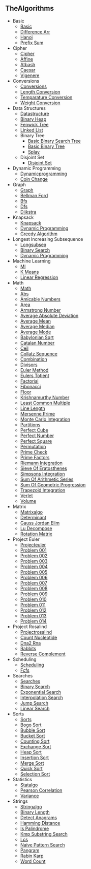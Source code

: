 
## TheAlgorithms
  * Basic
    * [Basic](https://github.com/TheAlgorithms/Julia/blob/HEAD/src/basic/Basic.jl)
    * [Difference Arr](https://github.com/TheAlgorithms/Julia/blob/HEAD/src/basic/difference_arr.jl)
    * [Hanoi](https://github.com/TheAlgorithms/Julia/blob/HEAD/src/basic/hanoi.jl)
    * [Prefix Sum](https://github.com/TheAlgorithms/Julia/blob/HEAD/src/basic/prefix_sum.jl)
  * Cipher
    * [Cipher](https://github.com/TheAlgorithms/Julia/blob/HEAD/src/cipher/Cipher.jl)
    * [Affine](https://github.com/TheAlgorithms/Julia/blob/HEAD/src/cipher/affine.jl)
    * [Atbash](https://github.com/TheAlgorithms/Julia/blob/HEAD/src/cipher/atbash.jl)
    * [Caesar](https://github.com/TheAlgorithms/Julia/blob/HEAD/src/cipher/caesar.jl)
    * [Vigenere](https://github.com/TheAlgorithms/Julia/blob/HEAD/src/cipher/vigenere.jl)
  * Conversions
    * [Conversions](https://github.com/TheAlgorithms/Julia/blob/HEAD/src/conversions/Conversions.jl)
    * [Length Conversion](https://github.com/TheAlgorithms/Julia/blob/HEAD/src/conversions/length_conversion.jl)
    * [Temparature Conversion](https://github.com/TheAlgorithms/Julia/blob/HEAD/src/conversions/temparature_conversion.jl)
    * [Weight Conversion](https://github.com/TheAlgorithms/Julia/blob/HEAD/src/conversions/weight_conversion.jl)
  * Data Structures
    * [Datastructure](https://github.com/TheAlgorithms/Julia/blob/HEAD/src/data_structures/DataStructure.jl)
    * [Binary Heap](https://github.com/TheAlgorithms/Julia/blob/HEAD/src/data_structures/binary_heap.jl)
    * [Fenwick Tree](https://github.com/TheAlgorithms/Julia/blob/HEAD/src/data_structures/fenwick_tree.jl)
    * [Linked List](https://github.com/TheAlgorithms/Julia/blob/HEAD/src/data_structures/linked_list.jl)
    * Binary Tree
      * [Basic Binary Search Tree](https://github.com/TheAlgorithms/Julia/blob/HEAD/src/data_structures/binary_tree/basic_binary_search_tree.jl)
      * [Basic Binary Tree](https://github.com/TheAlgorithms/Julia/blob/HEAD/src/data_structures/binary_tree/basic_binary_tree.jl)
      * [Splay](https://github.com/TheAlgorithms/Julia/blob/HEAD/src/data_structures/binary_tree/splay.jl)
    * Disjoint Set
      * [Disjoint Set](https://github.com/TheAlgorithms/Julia/blob/HEAD/src/data_structures/disjoint_set/disjoint_set.jl)
  * Dynamic Programming
    * [Dynamicprogramming](https://github.com/TheAlgorithms/Julia/blob/HEAD/src/dynamic_programming/DynamicProgramming.jl)
    * [Coin Change](https://github.com/TheAlgorithms/Julia/blob/HEAD/src/dynamic_programming/coin_change.jl)
  * Graph
    * [Graph](https://github.com/TheAlgorithms/Julia/blob/HEAD/src/graph/Graph.jl)
    * [Bellman Ford](https://github.com/TheAlgorithms/Julia/blob/HEAD/src/graph/bellman_ford.jl)
    * [Bfs](https://github.com/TheAlgorithms/Julia/blob/HEAD/src/graph/bfs.jl)
    * [Dfs](https://github.com/TheAlgorithms/Julia/blob/HEAD/src/graph/dfs.jl)
    * [Dijkstra](https://github.com/TheAlgorithms/Julia/blob/HEAD/src/graph/dijkstra.jl)
  * Knapsack
    * [Knapsack](https://github.com/TheAlgorithms/Julia/blob/HEAD/src/knapsack/KnapSack.jl)
    * [Dynamic Programming](https://github.com/TheAlgorithms/Julia/blob/HEAD/src/knapsack/dynamic_programming.jl)
    * [Greedy Algorithm](https://github.com/TheAlgorithms/Julia/blob/HEAD/src/knapsack/greedy_algorithm.jl)
  * Longest Increasing Subsequence
    * [Longsubseq](https://github.com/TheAlgorithms/Julia/blob/HEAD/src/longest_increasing_subsequence/LongSubSeq.jl)
    * [Binary Search](https://github.com/TheAlgorithms/Julia/blob/HEAD/src/longest_increasing_subsequence/binary_search.jl)
    * [Dynamic Programming](https://github.com/TheAlgorithms/Julia/blob/HEAD/src/longest_increasing_subsequence/dynamic_programming.jl)
  * Machine Learning
    * [Ml](https://github.com/TheAlgorithms/Julia/blob/HEAD/src/machine_learning/ML.jl)
    * [K Means](https://github.com/TheAlgorithms/Julia/blob/HEAD/src/machine_learning/k_means.jl)
    * [Linear Regression](https://github.com/TheAlgorithms/Julia/blob/HEAD/src/machine_learning/linear_regression.jl)
  * Math
    * [Math](https://github.com/TheAlgorithms/Julia/blob/HEAD/src/math/Math.jl)
    * [Abs](https://github.com/TheAlgorithms/Julia/blob/HEAD/src/math/abs.jl)
    * [Amicable Numbers](https://github.com/TheAlgorithms/Julia/blob/HEAD/src/math/amicable_numbers.jl)
    * [Area](https://github.com/TheAlgorithms/Julia/blob/HEAD/src/math/area.jl)
    * [Armstrong Number](https://github.com/TheAlgorithms/Julia/blob/HEAD/src/math/armstrong_number.jl)
    * [Average Absolute Deviation](https://github.com/TheAlgorithms/Julia/blob/HEAD/src/math/average_absolute_deviation.jl)
    * [Average Mean](https://github.com/TheAlgorithms/Julia/blob/HEAD/src/math/average_mean.jl)
    * [Average Median](https://github.com/TheAlgorithms/Julia/blob/HEAD/src/math/average_median.jl)
    * [Average Mode](https://github.com/TheAlgorithms/Julia/blob/HEAD/src/math/average_mode.jl)
    * [Babylonian Sqrt](https://github.com/TheAlgorithms/Julia/blob/HEAD/src/math/babylonian_sqrt.jl)
    * [Catalan Number](https://github.com/TheAlgorithms/Julia/blob/HEAD/src/math/catalan_number.jl)
    * [Ceil](https://github.com/TheAlgorithms/Julia/blob/HEAD/src/math/ceil.jl)
    * [Collatz Sequence](https://github.com/TheAlgorithms/Julia/blob/HEAD/src/math/collatz_sequence.jl)
    * [Combination](https://github.com/TheAlgorithms/Julia/blob/HEAD/src/math/combination.jl)
    * [Divisors](https://github.com/TheAlgorithms/Julia/blob/HEAD/src/math/divisors.jl)
    * [Euler Method](https://github.com/TheAlgorithms/Julia/blob/HEAD/src/math/euler_method.jl)
    * [Eulers Totient](https://github.com/TheAlgorithms/Julia/blob/HEAD/src/math/eulers_totient.jl)
    * [Factorial](https://github.com/TheAlgorithms/Julia/blob/HEAD/src/math/factorial.jl)
    * [Fibonacci](https://github.com/TheAlgorithms/Julia/blob/HEAD/src/math/fibonacci.jl)
    * [Floor](https://github.com/TheAlgorithms/Julia/blob/HEAD/src/math/floor.jl)
    * [Krishnamurthy Number](https://github.com/TheAlgorithms/Julia/blob/HEAD/src/math/krishnamurthy_number.jl)
    * [Least Common Multiple](https://github.com/TheAlgorithms/Julia/blob/HEAD/src/math/least_common_multiple.jl)
    * [Line Length](https://github.com/TheAlgorithms/Julia/blob/HEAD/src/math/line_length.jl)
    * [Mersenne Prime](https://github.com/TheAlgorithms/Julia/blob/HEAD/src/math/mersenne_prime.jl)
    * [Monte Carlo Integration](https://github.com/TheAlgorithms/Julia/blob/HEAD/src/math/monte_carlo_integration.jl)
    * [Partitions](https://github.com/TheAlgorithms/Julia/blob/HEAD/src/math/partitions.jl)
    * [Perfect Cube](https://github.com/TheAlgorithms/Julia/blob/HEAD/src/math/perfect_cube.jl)
    * [Perfect Number](https://github.com/TheAlgorithms/Julia/blob/HEAD/src/math/perfect_number.jl)
    * [Perfect Square](https://github.com/TheAlgorithms/Julia/blob/HEAD/src/math/perfect_square.jl)
    * [Permutation](https://github.com/TheAlgorithms/Julia/blob/HEAD/src/math/permutation.jl)
    * [Prime Check](https://github.com/TheAlgorithms/Julia/blob/HEAD/src/math/prime_check.jl)
    * [Prime Factors](https://github.com/TheAlgorithms/Julia/blob/HEAD/src/math/prime_factors.jl)
    * [Riemann Integration](https://github.com/TheAlgorithms/Julia/blob/HEAD/src/math/riemann_integration.jl)
    * [Sieve Of Eratosthenes](https://github.com/TheAlgorithms/Julia/blob/HEAD/src/math/sieve_of_eratosthenes.jl)
    * [Simpsons Integration](https://github.com/TheAlgorithms/Julia/blob/HEAD/src/math/simpsons_integration.jl)
    * [Sum Of Arithmetic Series](https://github.com/TheAlgorithms/Julia/blob/HEAD/src/math/sum_of_arithmetic_series.jl)
    * [Sum Of Geometric Progression](https://github.com/TheAlgorithms/Julia/blob/HEAD/src/math/sum_of_geometric_progression.jl)
    * [Trapezoid Integration](https://github.com/TheAlgorithms/Julia/blob/HEAD/src/math/trapezoid_integration.jl)
    * [Verlet](https://github.com/TheAlgorithms/Julia/blob/HEAD/src/math/verlet.jl)
    * [Volume](https://github.com/TheAlgorithms/Julia/blob/HEAD/src/math/volume.jl)
  * Matrix
    * [Matrixalgo](https://github.com/TheAlgorithms/Julia/blob/HEAD/src/matrix/MatrixAlgo.jl)
    * [Determinant](https://github.com/TheAlgorithms/Julia/blob/HEAD/src/matrix/determinant.jl)
    * [Gauss Jordan Elim](https://github.com/TheAlgorithms/Julia/blob/HEAD/src/matrix/gauss_jordan_elim.jl)
    * [Lu Decompose](https://github.com/TheAlgorithms/Julia/blob/HEAD/src/matrix/lu_decompose.jl)
    * [Rotation Matrix](https://github.com/TheAlgorithms/Julia/blob/HEAD/src/matrix/rotation_matrix.jl)
  * Project Euler
    * [Projecteuler](https://github.com/TheAlgorithms/Julia/blob/HEAD/src/project_euler/ProjectEuler.jl)
    * [Problem 001](https://github.com/TheAlgorithms/Julia/blob/HEAD/src/project_euler/problem_001.jl)
    * [Problem 002](https://github.com/TheAlgorithms/Julia/blob/HEAD/src/project_euler/problem_002.jl)
    * [Problem 003](https://github.com/TheAlgorithms/Julia/blob/HEAD/src/project_euler/problem_003.jl)
    * [Problem 004](https://github.com/TheAlgorithms/Julia/blob/HEAD/src/project_euler/problem_004.jl)
    * [Problem 005](https://github.com/TheAlgorithms/Julia/blob/HEAD/src/project_euler/problem_005.jl)
    * [Problem 006](https://github.com/TheAlgorithms/Julia/blob/HEAD/src/project_euler/problem_006.jl)
    * [Problem 007](https://github.com/TheAlgorithms/Julia/blob/HEAD/src/project_euler/problem_007.jl)
    * [Problem 008](https://github.com/TheAlgorithms/Julia/blob/HEAD/src/project_euler/problem_008.jl)
    * [Problem 009](https://github.com/TheAlgorithms/Julia/blob/HEAD/src/project_euler/problem_009.jl)
    * [Problem 010](https://github.com/TheAlgorithms/Julia/blob/HEAD/src/project_euler/problem_010.jl)
    * [Problem 011](https://github.com/TheAlgorithms/Julia/blob/HEAD/src/project_euler/problem_011.jl)
    * [Problem 012](https://github.com/TheAlgorithms/Julia/blob/HEAD/src/project_euler/problem_012.jl)
    * [Problem 013](https://github.com/TheAlgorithms/Julia/blob/HEAD/src/project_euler/problem_013.jl)
    * [Problem 014](https://github.com/TheAlgorithms/Julia/blob/HEAD/src/project_euler/problem_014.jl)
  * Project Rosalind
    * [Projectrosalind](https://github.com/TheAlgorithms/Julia/blob/HEAD/src/project_rosalind/ProjectRosalind.jl)
    * [Count Nucleotide](https://github.com/TheAlgorithms/Julia/blob/HEAD/src/project_rosalind/count_nucleotide.jl)
    * [Dna2 Rna](https://github.com/TheAlgorithms/Julia/blob/HEAD/src/project_rosalind/dna2_rna.jl)
    * [Rabbits](https://github.com/TheAlgorithms/Julia/blob/HEAD/src/project_rosalind/rabbits.jl)
    * [Reverse Complement](https://github.com/TheAlgorithms/Julia/blob/HEAD/src/project_rosalind/reverse_complement.jl)
  * Scheduling
    * [Scheduling](https://github.com/TheAlgorithms/Julia/blob/HEAD/src/scheduling/Scheduling.jl)
    * [Fcfs](https://github.com/TheAlgorithms/Julia/blob/HEAD/src/scheduling/fcfs.jl)
  * Searches
    * [Searches](https://github.com/TheAlgorithms/Julia/blob/HEAD/src/searches/Searches.jl)
    * [Binary Search](https://github.com/TheAlgorithms/Julia/blob/HEAD/src/searches/binary_search.jl)
    * [Exponential Search](https://github.com/TheAlgorithms/Julia/blob/HEAD/src/searches/exponential_search.jl)
    * [Interpolation Search](https://github.com/TheAlgorithms/Julia/blob/HEAD/src/searches/interpolation_search.jl)
    * [Jump Search](https://github.com/TheAlgorithms/Julia/blob/HEAD/src/searches/jump_search.jl)
    * [Linear Search](https://github.com/TheAlgorithms/Julia/blob/HEAD/src/searches/linear_search.jl)
  * Sorts
    * [Sorts](https://github.com/TheAlgorithms/Julia/blob/HEAD/src/sorts/Sorts.jl)
    * [Bogo Sort](https://github.com/TheAlgorithms/Julia/blob/HEAD/src/sorts/bogo_sort.jl)
    * [Bubble Sort](https://github.com/TheAlgorithms/Julia/blob/HEAD/src/sorts/bubble_sort.jl)
    * [Bucket Sort](https://github.com/TheAlgorithms/Julia/blob/HEAD/src/sorts/bucket_sort.jl)
    * [Counting Sort](https://github.com/TheAlgorithms/Julia/blob/HEAD/src/sorts/counting_sort.jl)
    * [Exchange Sort](https://github.com/TheAlgorithms/Julia/blob/HEAD/src/sorts/exchange_sort.jl)
    * [Heap Sort](https://github.com/TheAlgorithms/Julia/blob/HEAD/src/sorts/heap_sort.jl)
    * [Insertion Sort](https://github.com/TheAlgorithms/Julia/blob/HEAD/src/sorts/insertion_sort.jl)
    * [Merge Sort](https://github.com/TheAlgorithms/Julia/blob/HEAD/src/sorts/merge_sort.jl)
    * [Quick Sort](https://github.com/TheAlgorithms/Julia/blob/HEAD/src/sorts/quick_sort.jl)
    * [Selection Sort](https://github.com/TheAlgorithms/Julia/blob/HEAD/src/sorts/selection_sort.jl)
  * Statistics
    * [Statalgo](https://github.com/TheAlgorithms/Julia/blob/HEAD/src/statistics/StatAlgo.jl)
    * [Pearson Correlation](https://github.com/TheAlgorithms/Julia/blob/HEAD/src/statistics/pearson_correlation.jl)
    * [Variance](https://github.com/TheAlgorithms/Julia/blob/HEAD/src/statistics/variance.jl)
  * Strings
    * [Stringalgo](https://github.com/TheAlgorithms/Julia/blob/HEAD/src/strings/StringAlgo.jl)
    * [Binary Length](https://github.com/TheAlgorithms/Julia/blob/HEAD/src/strings/binary_length.jl)
    * [Detect Anagrams](https://github.com/TheAlgorithms/Julia/blob/HEAD/src/strings/detect_anagrams.jl)
    * [Hamming Distance](https://github.com/TheAlgorithms/Julia/blob/HEAD/src/strings/hamming_distance.jl)
    * [Is Palindrome](https://github.com/TheAlgorithms/Julia/blob/HEAD/src/strings/is_palindrome.jl)
    * [Kmp Substring Search](https://github.com/TheAlgorithms/Julia/blob/HEAD/src/strings/kmp_substring_search.jl)
    * [Lcs](https://github.com/TheAlgorithms/Julia/blob/HEAD/src/strings/lcs.jl)
    * [Naive Pattern Search](https://github.com/TheAlgorithms/Julia/blob/HEAD/src/strings/naive_pattern_search.jl)
    * [Pangram](https://github.com/TheAlgorithms/Julia/blob/HEAD/src/strings/pangram.jl)
    * [Rabin Karp](https://github.com/TheAlgorithms/Julia/blob/HEAD/src/strings/rabin_karp.jl)
    * [Word Count](https://github.com/TheAlgorithms/Julia/blob/HEAD/src/strings/word_count.jl)

